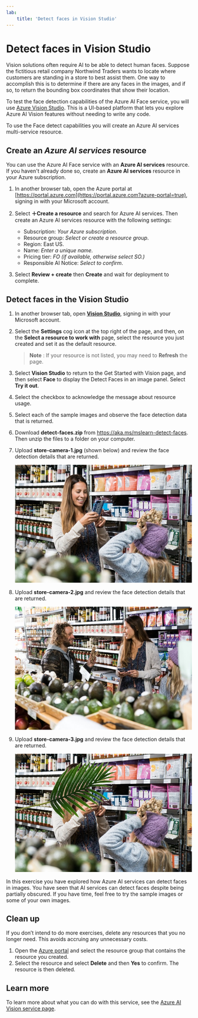 ```yaml
---
lab:
    title: 'Detect faces in Vision Studio​'
---
```


# Detect faces in Vision Studio

Vision solutions often require AI to be able to detect human faces. Suppose the fictitious retail company Northwind Traders wants to locate where customers are standing in a store to best assist them. One way to accomplish this is to determine if there are any faces in the images, and if so, to return the bounding box coordinates that show their location.

To test the face detection capabilities of the Azure AI Face service, you will use [Azure Vision Studio](https://portal.vision.cognitive.azure.com/). This is a UI-based platform that lets you explore Azure AI Vision features without needing to write any code.

To use the Face detect capabilities you will create an Azure AI services multi-service resource.

## Create an *Azure AI services* resource

You can use the Azure AI Face service with an **Azure AI services** resource. If you haven't already done so, create an **Azure AI services** resource in your Azure subscription.

1. In another browser tab, open the Azure portal at [https://portal.azure.com](https://portal.azure.com?azure-portal=true), signing in with your Microsoft account.

1. Select **&#65291;Create a resource** and search for Azure AI services. Then create an Azure AI services resource with the following settings:
    - Subscription: *Your Azure subscription*.
    - Resource group: *Select or create a resource group*.
    - Region: East US.
    - Name: *Enter a unique name.*
    - Pricing tier: *FO (if available, otherwise select SO.)*
    - Responsible AI Notice: *Select to confirm*.

1. Select **Review + create** then **Create** and wait for deployment to complete.

## Detect faces in the Vision Studio

1. In another browser tab, open [**Vision Studio**](https://portal.vision.cognitive.azure.com?azure-portal=true), signing in with your Microsoft account.

1. Select the **Settings** cog icon at the top right of the page, and then, on the **Select a resource to work with** page, select the resource you just created and set it as the default resource.

    > **Note** : If your resource is not listed, you may need to **Refresh** the page.

1. Select **Vision Studio** to return to the Get Started with Vision page, and then select **Face** to display the Detect Faces in an image panel. Select **Try it out**.
1. Select the checkbox to acknowledge the message about resource usage.
1. Select each of the sample images and observe the face detection data that is returned.
1. Download **detect-faces.zip** from https://aka.ms/mslearn-detect-faces. Then unzip the files to a folder on your computer.
1. Upload **store-camera-1.jpg** (shown below) and review the face detection details that are returned.

    ![An image of people in a store.](./media/create-face-solutions/store-camera-1.jpg)

1. Upload **store-camera-2.jpg** and review the face detection details that are returned.

    ![An image of more people in a store.](./media/create-face-solutions/store-camera-2.jpg)

1. Upload **store-camera-3.jpg** and review the face detection details that are returned.

    ![An image of people in a store with a plant obscuring a face.](./media/create-face-solutions/store-camera-3.jpg)

In this exercise you have explored how Azure AI services can detect faces in images. You have seen that AI services can detect faces despite being partially obscured. If you have time, feel free to try the sample images or some of your own images.

## Clean up

If you don’t intend to do more exercises, delete any resources that you no longer need. This avoids accruing any unnecessary costs.

1. Open the [Azure portal](https://portal.azure.com) and select the resource group that contains the resource you created.
1. Select the resource and select **Delete** and then **Yes** to confirm. The resource is then deleted.

## Learn more

To learn more about what you can do with this service, see the [Azure AI Vision service page](https://azure.microsoft.com/products/ai-services/ai-vision/).
